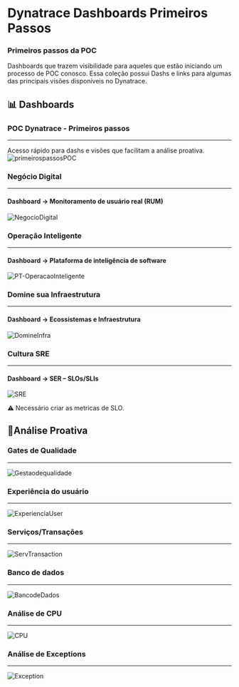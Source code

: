# Dynatrace Dashboards Primeiros Passos

### Primeiros passos da POC
Dashboards que trazem visibilidade para aqueles que estão iniciando um processo de POC conosco. Essa coleção possui Dashs e links para algumas das principais visões disponíveis no Dynatrace.

## 📊 Dashboards
### POC Dynatrace - Primeiros passos
_____________________
Acesso rápido para dashs e visões que facilitam a análise proativa.
![primeirospassosPOC](https://user-images.githubusercontent.com/54456808/135157776-7cd31c5d-3e1e-4699-970a-8ec96f974d37.PNG)

### Negócio Digital
_____________________
#### Dashboard -> Monitoramento de usuário real (RUM)
![NegocioDigital](https://user-images.githubusercontent.com/54456808/135160954-640d99da-2851-4b09-9270-840e8fa94234.PNG)

### Operação Inteligente
_____________________
#### Dashboard -> Plataforma de inteligência de software
![PT-OperacaoInteligente](https://user-images.githubusercontent.com/54456808/135506174-91b811da-732c-497c-8730-0fcaf7f9c3b9.PNG)

### Domine sua Infraestrutura
_____________________
#### Dashboard -> Ecossistemas e Infraestrutura
![DomineInfra](https://user-images.githubusercontent.com/54456808/135161044-498d55bf-f77c-4844-9fbf-527a9106ff47.PNG)

### Cultura SRE
_____________________
#### Dashboard -> SER – SLOs/SLIs

![SRE](https://user-images.githubusercontent.com/54456808/135161071-8ea19d77-5b43-451f-ae35-c8103aeb976e.PNG)

⚠️ Necessário criar as metricas de SLO.

## 🔎Análise Proativa
### Gates de Qualidade
_____________________
![Gestaodequalidade](https://user-images.githubusercontent.com/54456808/135161676-d814b054-26e7-474a-a0d2-b6bbd9e2adb6.PNG)

### Experiência do usuário
_____________________
![ExperienciaUser](https://user-images.githubusercontent.com/54456808/135161720-44ff0751-1e65-4667-a2b9-b64624e758e1.PNG)

### Serviços/Transações
_____________________
![ServTransaction](https://user-images.githubusercontent.com/54456808/135161762-34c5bb48-9997-4289-b9f2-8f5f40aec778.PNG)

### Banco de dados
_____________________
![BancodeDados](https://user-images.githubusercontent.com/54456808/135161791-42a60e0c-1f86-4e18-95cf-3184bfa053e9.PNG)

### Análise de CPU
_____________________
![CPU](https://user-images.githubusercontent.com/54456808/135161855-a1cf4cb4-425a-466a-84fe-4120f9da4e4f.PNG)

### Análise de Exceptions
_____________________
![Exception](https://user-images.githubusercontent.com/54456808/135161884-03a0bec8-867f-4510-bfae-c11a8562340d.PNG)
